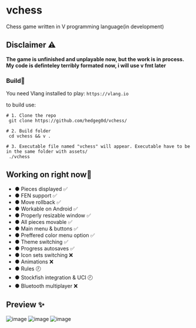 # vchess
Chess game written in V programming language(in development)

## Disclaimer ⚠️
**The game is unfinished and unplayable now, but the work is in process.
  My code is definteley terribly formated now, i will use v fmt later**

### Build🔨

You need Vlang installed to play: `https://vlang.io`

to build use:
```
# 1. Clone the repo
 git clone https://github.com/hedgeg0d/vchess/
 
# 2. Build folder
 cd vchess && v .

# 3. Executable file named "vchess" will appear. Executable have to be in the same folder with assets/
 ./vchess
```

## Working on right now🔧
- ● Pieces displayed            ✅
- ● FEN support                 ✅
- ● Move rollback               ✅
- ● Workable on Android         ✅
- ● Properly resizable window   ✅
- ● All pieces movable          ✅
- ● Main menu & buttons         ✅
- ● Preffered color menu option ✅
- ● Theme switching             ✅
- ● Progress autosaves          ✅
- ● Icon sets switching         ❌
- ● Animations                  ❌
- ● Rules                       🕗
- ● Stockfish integration & UCI 🕗
- ● Bluetooth multiplayer       ❌

## Preview ✨
![image](https://user-images.githubusercontent.com/83360271/221190798-905c4632-a171-462f-9f60-eb088751c0c9.png)
![image](https://user-images.githubusercontent.com/83360271/221369701-d6d17790-4706-4c41-ae77-c721fcb1ca35.png)
![image](https://user-images.githubusercontent.com/83360271/221191050-430a21e7-f946-4a9e-bf5b-a98c8d285b38.png)

